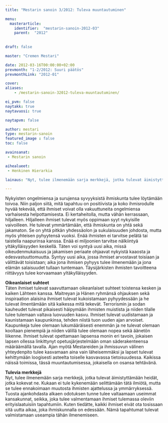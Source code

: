 ```yaml
---
title: "Mestarin sanoin 3/2012: Tuleva muuntautuminen"

menu:
  masterarticle:
    identifier:  "mestarin-sanoin-2012-03"
    parent:  "2012"
    
    
draft: false

master: "Cremen Mestari"

date: 2012-03-16T00:00:00+02:00
prevmonth: "1-2/2012: Suuri päätös"
prevmonthLink: "2012-01"

cover:
aliases:
    - /mestarin-sanoin-32012-tuleva-muuntautuminen/

ei_pvm: false
naytakk: true
naytavuosi: true

naytapvm: false

author: mestari
type: mestarin-sanoin
featured_image : false
toc: false

avainsanat:
 - Mestarin sanoin

aihealueet:
 - Henkinen Hierarkia

lainaus: "Nyt, tulee ilmenemään sarja merkkejä, jotka tulevat äimistyttämään heidät, jotka kokevat ne. Kukaan ei tule kykenemään selittämään tätä ilmiötä, mutta se tulee ennakoimaan muutosta ihmisten ajattelussa ja ymmärryksessä."

---
```

Nykyisten ongelmiensa ja surujensa syvyyksistä ihmiskunta tulee löytämään toivoa. Niin paljon siitä, mitä tapahtuu on positiivista ja koko ihmisrodulle hyvää tekevää, että ihmiset voivat olla vakuuttuneita ongelmiensa varhaisesta helpottamisesta. Ei kertaheitolla, mutta vähän kerrassaan, hiljalleen. Hiljalleen ihmiset tulevat myös oppimaan syyt nykyisille vaivoilleen. He tulevat ymmärtämään, että ihmiskunta on yhtä sekä jakamaton. Se on yhtä pitkän yhdessäolon ja sukulaisuuden johdosta, mutta myös yhteisen pyhyytensä vuoksi. Enää ihmisten ei tarvitse pelätä tai taistella naapurinsa kanssa. Enää ei miljoonien tarvitse nälkiintyä yltäkylläisyyden keskellä. Täten voi syntyä uusi aika, missä oikeudenmukaisuus ja jakamisen periaate ohjaavat nykyistä kaaosta ja edesvastuuttomuutta. Syntyy uusi aika, jossa ihmiset arvostavat toisiaan ja välittävät toisistaan; aika jona ihmisen pyhyys tulee ilmenemään ja jona elämän salaisuudet tullaan tuntemaan. Täysijärkisten ihmisten tavoitteena riittävyys tulee korvaamaan yltäkylläisyyden.</p>
<p><strong>Oikeanlaiset suhteet</strong><br>
Täten ihmiset tulevat saavuttamaan oikeanlaiset suhteet toistensa kesken ja kaiken Lähteen kanssa. Maitreyan ja Hänen ryhmänsä ohjauksen sekä inspiraation alaisina ihmiset tulevat kukoistamaan pyhyydessään ja he tulevat ilmentämään sitä kaikessa mitä tekevät. Terrorismin ja sodan kauheudet tulevat pikaisesti häipymään ihmisten muistista ja niiden tilalle tulee tulemaan valtava luovuuden kasvu. Ihmiset tulevat uudistamaan ja kaunistamaan kaupunkinsa, tehden niistä tuon uuden ajan arvoiset. Kaupunkeja tulee olemaan lukumääräisesti enemmän ja ne tulevat olemaan kooltaan pienempiä ja niiden välillä tulee olemaan nopea sekä äänetön liikenne. Ihmiset tulevat opettamaan lapsensa monin eri tavoin, jokaisen lapsen ollessa linkittynyt opetusjärjestelmään oman säderakenteensa määräämällä tavalla. Ajan myötä Mestareiden ja ihmissuvun välinen yhteydenpito tulee kasvamaan aina vain läheisemmäksi ja lapset tulevat kehittymään loogisesti asteelta toiselle kasvavassa tietoisuudessa. Kaikissa näissä toimissa, tässä muuntautumisessa, jokaisella on osansa tehtävänä.</p>
<p><strong>Tulevia merkkejä</strong><br>
Nyt, tulee ilmenemään sarja merkkejä, jotka tulevat äimistyttämään heidät, jotka kokevat ne. Kukaan ei tule kykenemään selittämään tätä ilmiötä, mutta se tulee ennakoimaan muutosta ihmisten ajattelussa ja ymmärryksessä. Tuosta ajankohdasta alkaen odotuksen tunne tulee valtaamaan useimmat kansakunnat, seikka, joka tulee valmentamaan ihmiset tulemassa oleviin erityislaatuisiin tapahtumiin. Kuten tiedätte, kaikki ihmiset eivät ota tosissaan sitä uutta aikaa, joka ihmiskunnalla on edessään. Nämä tapahtumat tulevat valmistamaan useampia tähän ilmenemiseen.</p>





